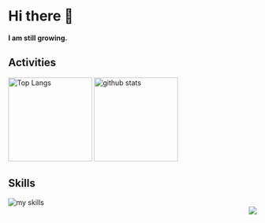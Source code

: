 # Hi there 👋
<b>I am still growing.</b>
<br>

## Activities
<div align="left"> 
  <img alt="Top Langs" height="170px" src="https://github-readme-stats.vercel.app/api?username=NullClone&theme=dracula&layout=compact" />
  <img alt="github stats" height="170px" src="https://github-readme-stats.vercel.app/api/top-langs/?username=NullClone&theme=dracula&layout=compact" />
</div>

## Skills
<img alt="my skills" src="https://skillicons.dev/icons?theme=dark&perline=7&i=c,cpp,cs" />
<br>

<div align="right">
  <img src="https://komarev.com/ghpvc/?username=NullClone" />
</div>
